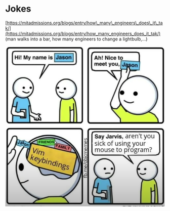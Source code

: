 # Jokes

[https://mitadmissions.org/blogs/entry/how\_many\_engineers\_does\_it\_tak/](https://mitadmissions.org/blogs/entry/how_many_engineers_does_it_tak/) \(man walks into a bar, how many engineers to change a lightbulb,...\)

![](../.gitbook/assets/image.png)

